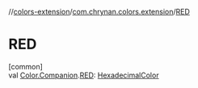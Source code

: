 //[colors-extension](../../index.md)/[com.chrynan.colors.extension](index.md)/[RED](-r-e-d.md)

# RED

[common]\
val [Color.Companion](../../../colors-core/colors-core/com.chrynan.colors/-color/-companion/index.md).[RED](-r-e-d.md): [HexadecimalColor](../../../colors-core/colors-core/com.chrynan.colors/-hexadecimal-color/index.md)
